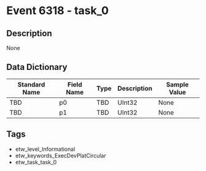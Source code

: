 # Event 6318 - task_0

## Description
None

## Data Dictionary
|Standard Name|Field Name|Type|Description|Sample Value|
|---|---|---|---|---|
|TBD|p0|TBD|UInt32|None|None|
|TBD|p1|TBD|UInt32|None|None|

## Tags
* etw_level_Informational
* etw_keywords_ExecDevPlatCircular
* etw_task_task_0